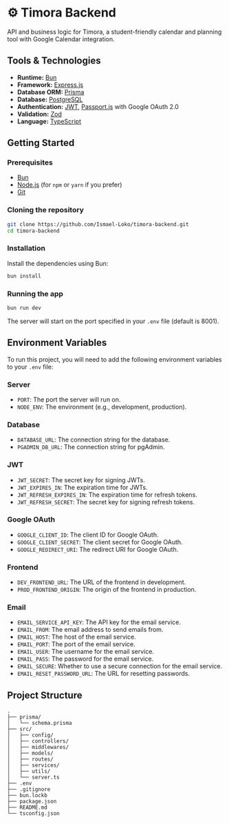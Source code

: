 # ⚙️ Timora Backend 

API and business logic for Timora, a student-friendly calendar and planning tool with Google Calendar integration.

## Tools & Technologies

* **Runtime:** [Bun](https://bun.sh/)
* **Framework:** [Express.js](https://expressjs.com/)
* **Database ORM:** [Prisma](https://www.prisma.io/)
* **Database:** [PostgreSQL](https://www.postgresql.org/)
* **Authentication:** [JWT](https://jwt.io/), [Passport.js](http://www.passportjs.org/) with Google OAuth 2.0
* **Validation:** [Zod](https://zod.dev/)
* **Language:** [TypeScript](https://www.typescriptlang.org/)

## Getting Started

### Prerequisites

- [Bun](https://bun.sh/docs/installation)
- [Node.js](https://nodejs.org/en/download/) (for `npm` or `yarn` if you prefer)
- [Git](https://git-scm.com/downloads)

### Cloning the repository

```bash
git clone https://github.com/Ismael-Loko/timora-backend.git
cd timora-backend
```

### Installation

Install the dependencies using Bun:

```bash
bun install
```

### Running the app

```bash
bun run dev
```

The server will start on the port specified in your `.env` file (default is 8001).

## Environment Variables

To run this project, you will need to add the following environment variables to your `.env` file:

### Server
- `PORT`: The port the server will run on.
- `NODE_ENV`: The environment (e.g., development, production).

### Database
- `DATABASE_URL`: The connection string for the database.
- `PGADMIN_DB_URL`: The connection string for pgAdmin.

### JWT
- `JWT_SECRET`: The secret key for signing JWTs.
- `JWT_EXPIRES_IN`: The expiration time for JWTs.
- `JWT_REFRESH_EXPIRES_IN`: The expiration time for refresh tokens.
- `JWT_REFRESH_SECRET`: The secret key for signing refresh tokens.

### Google OAuth
- `GOOGLE_CLIENT_ID`: The client ID for Google OAuth.
- `GOOGLE_CLIENT_SECRET`: The client secret for Google OAuth.
- `GOOGLE_REDIRECT_URI`: The redirect URI for Google OAuth.

### Frontend
- `DEV_FRONTEND_URL`: The URL of the frontend in development.
- `PROD_FRONTEND_ORIGIN`: The origin of the frontend in production.

### Email
- `EMAIL_SERVICE_API_KEY`: The API key for the email service.
- `EMAIL_FROM`: The email address to send emails from.
- `EMAIL_HOST`: The host of the email service.
- `EMAIL_PORT`: The port of the email service.
- `EMAIL_USER`: The username for the email service.
- `EMAIL_PASS`: The password for the email service.
- `EMAIL_SECURE`: Whether to use a secure connection for the email service.
- `EMAIL_RESET_PASSWORD_URL`: The URL for resetting passwords.

## Project Structure

```
.
├── prisma/
│   └── schema.prisma
├── src/
│   ├── config/
│   ├── controllers/
│   ├── middlewares/
│   ├── models/
│   ├── routes/
│   ├── services/
│   ├── utils/
│   └── server.ts
├── .env
├── .gitignore
├── bun.lockb
├── package.json
├── README.md
└── tsconfig.json
```

